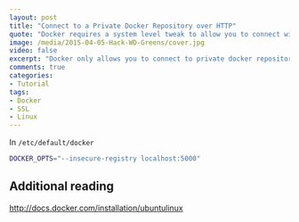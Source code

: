 ```yaml
---
layout: post
title: "Connect to a Private Docker Repository over HTTP"
quote: "Docker requires a system level tweak to allow you to connect without SSL"
image: /media/2015-04-05-Hack-WD-Greens/cover.jpg
video: false
excerpt: "Docker only allows you to connect to private docker repositories over SSL. However if you quickly set up a registry for dev purposes, configuring SSL is more hassle than it's worth. There is a setting on the Docker daemon to allow unsecured connections to specific private repositories, but it is well hidden."
comments: true
categories:
- Tutorial
tags:
- Docker
- SSL
- Linux
---
```

In `/etc/default/docker`
```bash
DOCKER_OPTS="--insecure-registry localhost:5000"
```

## Additional reading
<http://docs.docker.com/installation/ubuntulinux>
